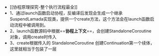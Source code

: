 - [[协程原理探究-整个执行流程最全]]
- 1、通过launch函数启动协程，反编译后发现会生成一个继承SuspendLamada实现类，提供一个create方法，这个方法会在launch函数启动流程中被调用到。
- 2、launch函数源码中根据==**协程上下文**==，会创建StandaloneCoroutine  对象，调用create时传入
- 3、create根据传入的 StandaloneCoroutine  创建Continuation第一个续体，这里就相当于包装了一层